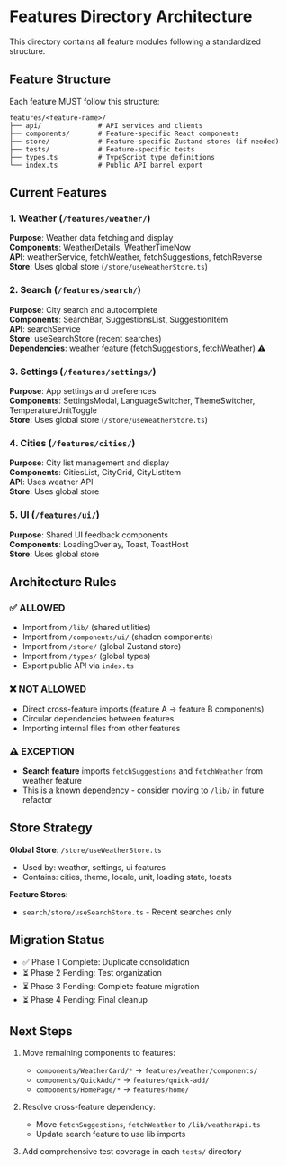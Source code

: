 # Features Directory Architecture

This directory contains all feature modules following a standardized structure.

## Feature Structure

Each feature MUST follow this structure:

```
features/<feature-name>/
├── api/              # API services and clients
├── components/       # Feature-specific React components
├── store/            # Feature-specific Zustand stores (if needed)
├── tests/            # Feature-specific tests
├── types.ts          # TypeScript type definitions
└── index.ts          # Public API barrel export
```

## Current Features

### 1. Weather (`/features/weather/`)
**Purpose**: Weather data fetching and display  
**Components**: WeatherDetails, WeatherTimeNow  
**API**: weatherService, fetchWeather, fetchSuggestions, fetchReverse  
**Store**: Uses global store (`/store/useWeatherStore.ts`)

### 2. Search (`/features/search/`)
**Purpose**: City search and autocomplete  
**Components**: SearchBar, SuggestionsList, SuggestionItem  
**API**: searchService  
**Store**: useSearchStore (recent searches)  
**Dependencies**: weather feature (fetchSuggestions, fetchWeather) ⚠️

### 3. Settings (`/features/settings/`)
**Purpose**: App settings and preferences  
**Components**: SettingsModal, LanguageSwitcher, ThemeSwitcher, TemperatureUnitToggle  
**Store**: Uses global store (`/store/useWeatherStore.ts`)

### 4. Cities (`/features/cities/`)
**Purpose**: City list management and display  
**Components**: CitiesList, CityGrid, CityListItem  
**API**: Uses weather API  
**Store**: Uses global store

### 5. UI (`/features/ui/`)
**Purpose**: Shared UI feedback components  
**Components**: LoadingOverlay, Toast, ToastHost  
**Store**: Uses global store

## Architecture Rules

### ✅ ALLOWED
- Import from `/lib/` (shared utilities)
- Import from `/components/ui/` (shadcn components)
- Import from `/store/` (global Zustand store)
- Import from `/types/` (global types)
- Export public API via `index.ts`

### ❌ NOT ALLOWED
- Direct cross-feature imports (feature A → feature B components)
- Circular dependencies between features
- Importing internal files from other features

### ⚠️ EXCEPTION
- **Search feature** imports `fetchSuggestions` and `fetchWeather` from weather feature
- This is a known dependency - consider moving to `/lib/` in future refactor

## Store Strategy

**Global Store**: `/store/useWeatherStore.ts`
- Used by: weather, settings, ui features
- Contains: cities, theme, locale, unit, loading state, toasts

**Feature Stores**: 
- `search/store/useSearchStore.ts` - Recent searches only

## Migration Status

- ✅ Phase 1 Complete: Duplicate consolidation
- ⏳ Phase 2 Pending: Test organization
- ⏳ Phase 3 Pending: Complete feature migration
- ⏳ Phase 4 Pending: Final cleanup

## Next Steps

1. Move remaining components to features:
   - `components/WeatherCard/*` → `features/weather/components/`
   - `components/QuickAdd/*` → `features/quick-add/`
   - `components/HomePage/*` → `features/home/`

2. Resolve cross-feature dependency:
   - Move `fetchSuggestions`, `fetchWeather` to `/lib/weatherApi.ts`
   - Update search feature to use lib imports

3. Add comprehensive test coverage in each `tests/` directory

